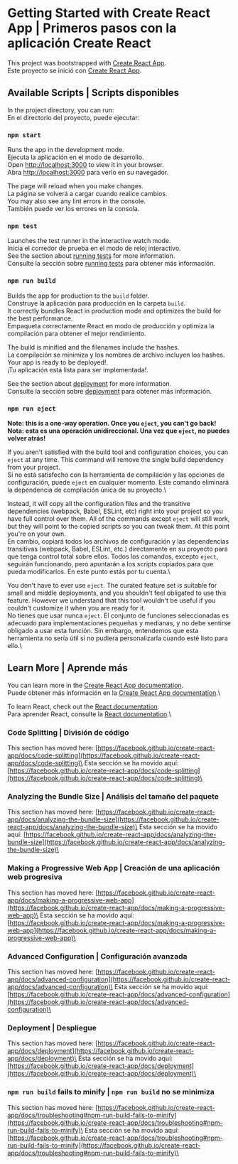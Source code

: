 # Getting Started with Create React App | Primeros pasos con la aplicación Create React

This project was bootstrapped with [Create React App](https://github.com/facebook/create-react-app).\
Este proyecto se inició con [Create React App](https://github.com/facebook/create-react-app).

## Available Scripts | Scripts disponibles

In the project directory, you can run:\
En el directorio del proyecto, puede ejecutar:

### `npm start`

Runs the app in the development mode.\
Ejecuta la aplicación en el modo de desarrollo.\
Open [http://localhost:3000](http://localhost:3000) to view it in your browser.\
Abra [http://localhost:3000](http://localhost:3000) para verlo en su navegador.

The page will reload when you make changes.\
La página se volverá a cargar cuando realice cambios.\
You may also see any lint errors in the console.\
También puede ver los errores en la consola.

### `npm test`

Launches the test runner in the interactive watch mode.\
Inicia el corredor de prueba en el modo de reloj interactivo.\
See the section about [running tests](https://facebook.github.io/create-react-app/docs/running-tests) for more information.\
Consulte la sección sobre [running tests](https://facebook.github.io/create-react-app/docs/running-tests) para obtener más información.

### `npm run build`

Builds the app for production to the `build` folder.\
Construye la aplicación para producción en la carpeta `build`.\
It correctly bundles React in production mode and optimizes the build for the best performance.\
Empaqueta correctamente React en modo de producción y optimiza la compilación para obtener el mejor rendimiento.

The build is minified and the filenames include the hashes.\
La compilación se minimiza y los nombres de archivo incluyen los hashes.\
Your app is ready to be deployed!.\
¡Tu aplicación está lista para ser implementada!.

See the section about [deployment](https://facebook.github.io/create-react-app/docs/deployment) for more information.\
Consulte la sección sobre [deployment](https://facebook.github.io/create-react-app/docs/deployment) para obtener más información.

### `npm run eject`

**Note: this is a one-way operation. Once you `eject`, you can't go back!**\
**Nota: esta es una operación unidireccional. Una vez que `eject`, no puedes volver atrás!**

If you aren't satisfied with the build tool and configuration choices, you can `eject` at any time. This command will remove the single build dependency from your project.\
Si no está satisfecho con la herramienta de compilación y las opciones de configuración, puede `eject` en cualquier momento. Este comando eliminará la dependencia de compilación única de su proyecto.\

Instead, it will copy all the configuration files and the transitive dependencies (webpack, Babel, ESLint, etc) right into your project so you have full control over them. All of the commands except `eject` will still work, but they will point to the copied scripts so you can tweak them. At this point you're on your own.\
En cambio, copiará todos los archivos de configuración y las dependencias transitivas (webpack, Babel, ESLint, etc.) directamente en su proyecto para que tenga control total sobre ellos. Todos los comandos, excepto `eject`, seguirán funcionando, pero apuntarán a los scripts copiados para que pueda modificarlos. En este punto estás por tu cuenta.\

You don't have to ever use `eject`. The curated feature set is suitable for small and middle deployments, and you shouldn't feel obligated to use this feature. However we understand that this tool wouldn't be useful if you couldn't customize it when you are ready for it.\
No tienes que usar nunca `eject`. El conjunto de funciones seleccionadas es adecuado para implementaciones pequeñas y medianas, y no debe sentirse obligado a usar esta función. Sin embargo, entendemos que esta herramienta no sería útil si no pudiera personalizarla cuando esté listo para ello.\

## Learn More | Aprende más

You can learn more in the [Create React App documentation](https://facebook.github.io/create-react-app/docs/getting-started).\
Puede obtener más información en la [Create React App documentation](https://facebook.github.io/create-react-app/docs/getting-started).\

To learn React, check out the [React documentation](https://reactjs.org/).\
Para aprender React, consulte la [React documentation](https://reactjs.org/).\

### Code Splitting | División de código

This section has moved here: [https://facebook.github.io/create-react-app/docs/code-splitting](https://facebook.github.io/create-react-app/docs/code-splitting)\
Esta sección se ha movido aquí: [https://facebook.github.io/create-react-app/docs/code-splitting](https://facebook.github.io/create-react-app/docs/code-splitting)\

### Analyzing the Bundle Size | Análisis del tamaño del paquete

This section has moved here: [https://facebook.github.io/create-react-app/docs/analyzing-the-bundle-size](https://facebook.github.io/create-react-app/docs/analyzing-the-bundle-size)\
Esta sección se ha movido aquí: [https://facebook.github.io/create-react-app/docs/analyzing-the-bundle-size](https://facebook.github.io/create-react-app/docs/analyzing-the-bundle-size)\

### Making a Progressive Web App | Creación de una aplicación web progresiva

This section has moved here: [https://facebook.github.io/create-react-app/docs/making-a-progressive-web-app](https://facebook.github.io/create-react-app/docs/making-a-progressive-web-app)\
Esta sección se ha movido aquí: [https://facebook.github.io/create-react-app/docs/making-a-progressive-web-app](https://facebook.github.io/create-react-app/docs/making-a-progressive-web-app)\

### Advanced Configuration | Configuración avanzada

This section has moved here: [https://facebook.github.io/create-react-app/docs/advanced-configuration](https://facebook.github.io/create-react-app/docs/advanced-configuration)\
Esta sección se ha movido aquí: [https://facebook.github.io/create-react-app/docs/advanced-configuration](https://facebook.github.io/create-react-app/docs/advanced-configuration)\

### Deployment | Despliegue

This section has moved here: [https://facebook.github.io/create-react-app/docs/deployment](https://facebook.github.io/create-react-app/docs/deployment)\
Esta sección se ha movido aquí: [https://facebook.github.io/create-react-app/docs/deployment](https://facebook.github.io/create-react-app/docs/deployment)\

### `npm run build` fails to minify | `npm run build` no se minimiza

This section has moved here: [https://facebook.github.io/create-react-app/docs/troubleshooting#npm-run-build-fails-to-minify](https://facebook.github.io/create-react-app/docs/troubleshooting#npm-run-build-fails-to-minify)\
Esta sección se ha movido aquí: [https://facebook.github.io/create-react-app/docs/troubleshooting#npm-run-build-fails-to-minify](https://facebook.github.io/create-react-app/docs/troubleshooting#npm-run-build-fails-to-minify)\
